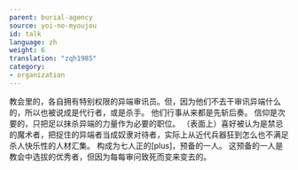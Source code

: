```yaml
---
parent: burial-agency
source: yoi-no-myoujou
id: talk
language: zh
weight: 6
translation: "zqh1985"
category:
- organization
---
```


教会里的，各自拥有特别权限的异端审讯员。但，因为他们不去干审讯异端什么的，所以也被说成是代行者，或是杀手。
他们行事从来都是先斩后奏。
信仰是次要的，只把足以抹杀异端的力量作为必要的职位。 
（表面上）喜好被认为是禁忌的魔术者，把捉住的异端者当成奴隶对待者，实际上从近代兵器狂到怎么也不满足杀人快乐性的人材汇集。
构成为七人正的[plus]，预备的一人。
这预备的一人是教会中选拔的优秀者，但因为每每审问致死而变来变去的。
